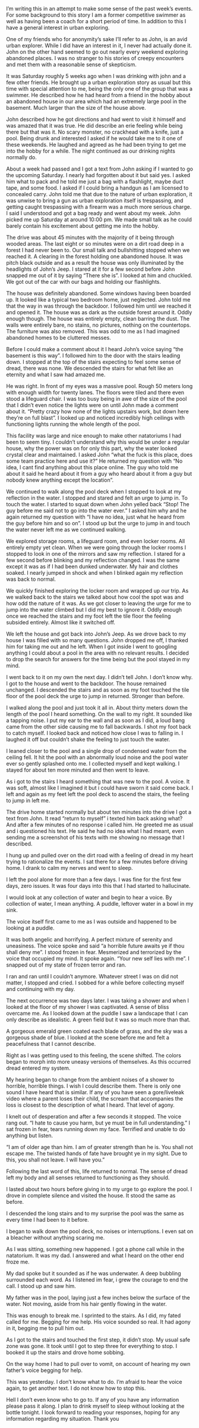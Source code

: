 I’m writing this in an attempt to make some sense of the past week’s events. For some background to this story I am a former competitive swimmer as well as having been a coach for a short period of time. In addition to this I have a general interest in urban exploring. 

One of my friends who for anonymity’s sake I’ll refer to as John, is an avid urban explorer. While I did have an interest in it, I never had actually done it. John on the other hand seemed to go out nearly every weekend exploring abandoned places. I was no stranger to his stories of creepy encounters and met them with a reasonable sense of skepticism. 

It was Saturday roughly 5 weeks ago when I was drinking with john and a few other friends. He brought up a urban exploration story as usual but this time with special attention to me, being the only one of the group that was a swimmer. He described how he had heard from a friend in the hobby about an abandoned house in our area which had an extremely large pool in the basement. Much larger than the size of the house above. 

John described how he got directions and had went to visit it himself and was amazed that it was true. He did describe an erie feeling while being there but that was it. No scary monster, no crackhead with a knife, just a pool. Being drunk and interested I asked if he would take me to it one of these weekends. He laughed and agreed as he had been trying to get me into the hobby for a while. The night continued as our drinking nights normally do. 

About a week had passed and I got a text from John asking if I wanted to go the upcoming Saturday. I nearly had forgotten about it but said yes. I asked him what to pack and he told me just a bag with a flashlight, maybe duct tape, and some food. I asked if I could bring a handgun as I am licensed to concealed carry. John told me that due to the nature of urban exploration, it was unwise to bring a gun as urban exploration itself is trespassing, and getting caught trespassing with a firearm was a much more serious charge. I said I understood and got a bag ready and went about my week. John picked me up Saturday at around 10:00 pm. We made small talk as he could barely contain his excitement about getting me into the hobby.

The drive was about 45 minutes with the majority of it being through wooded areas. The last eight or so minutes were on a dirt road deep in a forest I had never been to. Our small talk and bullshitting stopped when we reached it. A clearing in the forest holding one abandoned house. It was pitch black outside and as a result the house was only illuminated by the headlights of John’s Jeep. I stared at it for a few second before John snapped me out of it by saying “There she is”. I looked at him and chuckled. We got out of the car with our bags and holding our flashlights. 

The house was definitely abandoned. Some windows having been boarded up. It looked like a typical two bedroom home, just neglected. John told me that the way in was through the backdoor. I followed him until we reached it and opened it. The house was as dark as the outside forest around it. Oddly enough though. The house was entirely empty, clean barring the dust. The walls were entirely bare, no stains, no pictures, nothing on the countertops. The furniture was also removed. This was odd to me as I had imagined abandoned homes to be cluttered messes. 

Before I could make a comment about it I heard John’s voice saying “the basement is this way”. I followed him to the door with the stairs leading down. I stopped at the top of the stairs expecting to feel some sense of dread, there was none. We descended the stairs for what felt like an eternity and what I saw had amazed me. 

He was right. In front of my eyes was a massive pool. Rough 50 meters long with enough width for twenty lanes. The floors were tiled and there even stood a lifeguard chair. I was too busy being in awe of the size of the pool that I didn’t even notice the lights were on until John made a comment about it. “Pretty crazy how none of the lights upstairs work, but down here they’re on full blast”. I looked up and noticed incredibly high ceilings with functioning lights running the whole length of the pool. 

This facility was large and nice enough to make other natatoriums I had been to seem tiny. I couldn’t understand why this would be under a regular house, why the power was on for only this part, why the water looked crystal clear and maintained. I asked John “what the fuck is this place, does some team practice here and use it?” He returned my question with “No idea, I cant find anything about this place online. The guy who told me about it said he heard about it from a guy who heard about it from a guy but nobody knew anything except the location”. 

We continued to walk along the pool deck when I stopped to look at my reflection in the water. I stopped and stared and felt an urge to jump in. To touch the water. I started to squat down when John yelled back “Stop! The guy before me said not to go into the water ever.” I asked him why and he again returned my question with “I have no idea, just what he heard from the guy before him and so on”. I stood up but the urge to jump in and touch the water never left me as we continued walking. 

We explored storage rooms, a lifeguard room, and even locker rooms. All entirely empty yet clean. When we were going through the locker rooms I stopped to look in one of the mirrors and saw my reflection. I stared for a few second before blinking and my reflection changed. I was the same except it was as if I had been dunked underwater. My hair and clothes soaked. I nearly jumped in shock and when I blinked again my reflection was back to normal. 

We quickly finished exploring the locker room and wrapped up our trip. As we walked back to the stairs we talked about how cool the spot was and how odd the nature of it was. As we got closer to leaving the urge for me to jump into the water climbed but I did my best to ignore it. Oddly enough once we reached the stairs and my foot left the tile floor the feeling subsided entirely. Almost like it switched off. 

We left the house and got back into John’s Jeep. As we drove back to my house I was filled with so many questions. John dropped me off, I thanked him for taking me out and he left. When I got inside I went to googling anything I could about a pool in the area with no relevant results. I decided to drop the search for answers for the time being but the pool stayed in my mind. 

I went back to it on my own the next day. I didn’t tell John. I don’t know why. I got to the house and went to the backdoor. The house remained unchanged. I descended the stairs and as soon as my foot touched the tile floor of the pool deck the urge to jump in returned. Stronger than before. 

I walked along the pool and just took it all in. About thirty meters down the length of the pool I heard something. On the wall to my right. It sounded like a tapping noise. I put my ear to the wall and as soon as I did, a loud bang came from the other side causing me to fall backwards. I shot my foot back to catch myself. I looked back and noticed how close I was to falling in. I laughed it off but couldn’t shake the feeling to just touch the water. 

I leaned closer to the pool and a single drop of condensed water from the ceiling fell. It hit the pool with an abnormally loud noise and the pool water ever so gently splashed onto me.  I collected myself and kept walking. I stayed for about ten more minuted and then went to leave. 

As i got to the stairs I heard something that was new to the pool. A voice. It was soft, almost like I imagined it but i could have sworn it said come back. I left and again as my feet left the pool deck to ascend the stairs, the feeling to jump in left me. 

The drive home started normally but about ten minutes into the drive I got a text from John. It read “return to myself” i texted him back asking what? And after a few minutes of no response i called him. He greeted me as usual and i questioned his text. He said he had no idea what I had meant, even sending me a screenshot of his texts with me showing no message that I described. 

I hung up and pulled over on the dirt road with a feeling of dread in my heart trying to rationalize the events. I sat there for a few minutes before driving home. I drank to calm my nerves and went to sleep.

I left the pool alone for more than a few days. I was fine for the first few days, zero issues. It was four days into this that I had started to hallucinate. 

I would look at any collection of water and begin to hear a voice. By collection of water, I mean anything. A puddle, leftover water in a bowl in my sink. 

The voice itself first came to me as I was outside and happened to be looking at a puddle. 

It was both angelic and horrifying. A perfect mixture of serenity and uneasiness. The voice spoke and said “a horrible future awaits ye if thou shall deny me”. I stood frozen in fear. Mesmerized and terrorized by the voice that occupied my mind. It spoke again. “Your new self lies with me”. I snapped out of my state of frozen terror and ran.

I ran and ran until I couldn’t anymore. Whatever street I was on did not matter, I stopped and cried. I sobbed for a while before collecting myself and continuing with my day.

The next occurrence was two days later. I was taking a shower and when I looked at the floor of my shower I was captivated. A sense of bliss overcame me. As I looked down at the puddle I saw a landscape that I can only describe as idealistic. A green field but it was so much more than that.

A gorgeous emerald green coated each blade of grass, and the sky was a gorgeous shade of blue. I looked at the scene before me and felt a peacefulness that I cannot describe.

Right as I was getting used to this feeling, the scene shifted. The colors began to morph into more uneasy versions of themselves. As this occurred dread entered my system. 

My hearing began to change from the ambient noises of a shower to horrible, horrible things. I wish I could describe them. There is only one sound I have heard that is similar. If any of you have seen a gore/liveleak video where a parent loses their child, the scream that accompanies the loss is closest to the description of what I heard. That level of agony. 

I knelt out of desperation and after a few seconds it stopped. The voice rang out. “I hate to cause you harm, but ye must be in full understanding.” I sat frozen in fear, tears running down my face. Terrified and unable to do anything but listen. 

“I am of older age than him. I am of greater strength than he is. You shall not escape me. The twisted hands of fate have brought ye in my sight. Due to this, you shall not leave. I will have you.” 

Following the last word of this, life returned to normal. The sense of dread left my body and all senses returned to functioning as they should. 

I lasted about two hours before giving in to my urge to go explore the pool. I drove in complete silence and visited the house. It stood the same as before. 

I descended the long stairs and to my surprise the pool was the same as every time I had been to it before.

I began to walk down the pool deck, no noises or interruptions. I even sat on a bleacher without anything scaring me. 

As I was sitting, something new happened. I got a phone call while in the natatorium.  It was my dad. I answered and what I heard on the other end froze me. 

My dad spoke but it sounded as if he was underwater. A deep bubbling surrounded each word. As I listened im fear, i grew the courage to end the call. I stood up and saw him. 

My father was in the pool, laying just a few inches below the surface of the water. Not
moving, aside from his hair gently flowing in the water. 

This was enough to break me. I sprinted to the stairs. As I did, my fated called for me. Begging for me help. His voice sounded so real. It had agony in it, begging me to pull him out.

As I got to the stairs and touched the first step, it didn’t stop. My usual safe zone was gone. It took until I got to step three for everything to stop. I booked it up the stairs and drove home sobbing.

On the way home I had to pull over to vomit, on account of hearing my own father’s voice begging for help. 

This was yesterday. I don’t know what to do. I’m afraid to hear the voice again, to get another text. I do not know how to stop this.

Hell I don’t even know who to go to. If any of you have any information please pass it along. I plan to drink myself to sleep without looking at the bottle tonight. I look forward to reading your responses, hoping for any information regarding my situation. Thank you
